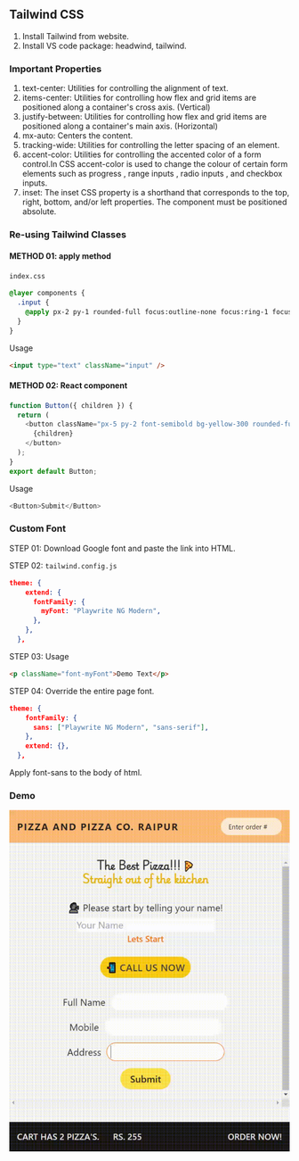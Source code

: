 ## Tailwind CSS

1. Install Tailwind from website.
2. Install VS code package: headwind, tailwind.

### Important Properties

1. text-center: Utilities for controlling the alignment of text.
2. items-center: Utilities for controlling how flex and grid items are positioned along a container's cross axis. (Vertical)
3. justify-between: Utilities for controlling how flex and grid items are positioned along a container's main axis. (Horizontal)
4. mx-auto: Centers the content.
5. tracking-wide: Utilities for controlling the letter spacing of an element.
6. accent-color: Utilities for controlling the accented color of a form control.In CSS accent-color is used to change the colour of certain form elements such as progress , range inputs , radio inputs , and checkbox inputs.
7. inset: The inset CSS property is a shorthand that corresponds to the top, right, bottom, and/or left properties. The component must be positioned absolute.

### Re-using Tailwind Classes

#### METHOD 01: apply method

`index.css`

```css
@layer components {
  .input {
    @apply px-2 py-1 rounded-full focus:outline-none focus:ring-1 focus:ring-orange-500;
  }
}
```

Usage

```html
<input type="text" className="input" />
```

#### METHOD 02: React component

```js
function Button({ children }) {
  return (
    <button className="px-5 py-2 font-semibold bg-yellow-300 rounded-full">
      {children}
    </button>
  );
}
export default Button;
```

Usage

```js
<Button>Submit</Button>
```

### Custom Font

STEP 01:
Download Google font and paste the link into HTML.

STEP 02:
`tailwind.config.js`

```json
theme: {
    extend: {
      fontFamily: {
        myFont: "Playwrite NG Modern",
      },
    },
  },
```

STEP 03: Usage

```html
<p className="font-myFont">Demo Text</p>
```

STEP 04: Override the entire page font.

```json
theme: {
    fontFamily: {
      sans: ["Playwrite NG Modern", "sans-serif"],
    },
    extend: {},
  },
```

Apply font-sans to the body of html.

### Demo

<img src="tailwind.gif" />
